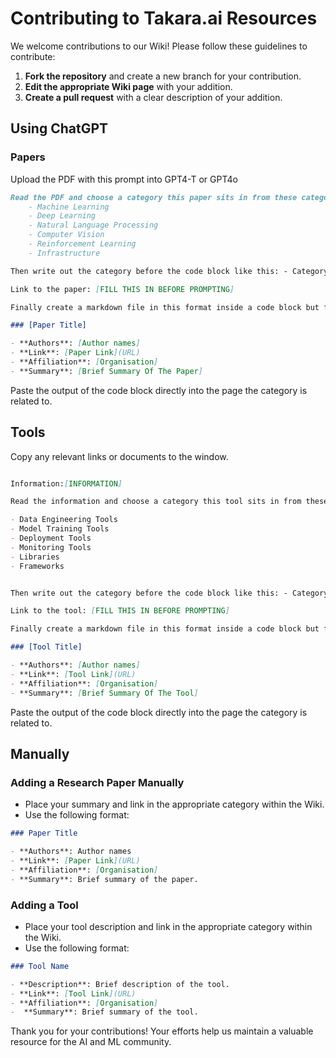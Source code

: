 # Contributing to Takara.ai Resources

We welcome contributions to our Wiki! Please follow these guidelines to contribute:

1. **Fork the repository** and create a new branch for your contribution.
2. **Edit the appropriate Wiki page** with your addition.
3. **Create a pull request** with a clear description of your addition.

## Using ChatGPT
### Papers

Upload the PDF with this prompt into GPT4-T or GPT4o

```markdown
Read the PDF and choose a category this paper sits in from these categories: 
    - Machine Learning
    - Deep Learning
    - Natural Language Processing
    - Computer Vision
    - Reinforcement Learning
    - Infrastructure

Then write out the category before the code block like this: - Category: [MACHINE LEARNING]

Link to the paper: [FILL THIS IN BEFORE PROMPTING]

Finally create a markdown file in this format inside a code block but fill in the placeholders:

### [Paper Title]

- **Authors**: [Author names]
- **Link**: [Paper Link](URL)
- **Affiliation**: [Organisation]
- **Summary**: [Brief Summary Of The Paper]
```
Paste the output of the code block directly into the page the category is related to.

## Tools

Copy any relevant links or documents to the window.

```markdown

Information:[INFORMATION]

Read the information and choose a category this tool sits in from these categories: 

- Data Engineering Tools
- Model Training Tools
- Deployment Tools
- Monitoring Tools
- Libraries
- Frameworks


Then write out the category before the code block like this: - Category: [Libraries]

Link to the tool: [FILL THIS IN BEFORE PROMPTING]

Finally create a markdown file in this format inside a code block but fill in the placeholders:

### [Tool Title]

- **Authors**: [Author names]
- **Link**: [Tool Link](URL)
- **Affiliation**: [Organisation]
- **Summary**: [Brief Summary Of The Tool]
```
Paste the output of the code block directly into the page the category is related to.

## Manually

### Adding a Research Paper Manually

- Place your summary and link in the appropriate category within the Wiki.
- Use the following format:

```markdown
### Paper Title

- **Authors**: Author names
- **Link**: [Paper Link](URL)
- **Affiliation**: [Organisation]
- **Summary**: Brief summary of the paper.
```

### Adding a Tool

- Place your tool description and link in the appropriate category within the Wiki.
- Use the following format:

```markdown
### Tool Name

- **Description**: Brief description of the tool.
- **Link**: [Tool Link](URL)
- **Affiliation**: [Organisation]
-  **Summary**: Brief summary of the tool.
```

Thank you for your contributions! Your efforts help us maintain a valuable resource for the AI and ML community.

```markdown
